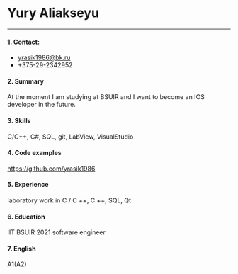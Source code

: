 # Yury Aliakseyu
***
#### 1. Contact: 
* yrasik1986@bk.ru 
* +375-29-2342952
#### 2. Summary
At the moment I am studying at BSUIR and I want to become an IOS developer in the future.
#### 3. Skills
C/C++, C#, SQL, git, LabView, VisualStudio
#### 4. Code examples 
https://github.com/yrasik1986
#### 5. Experience 
laboratory work in C / C ++, C ++, SQL, Qt
#### 6. Education 
IIT BSUIR 2021
software engineer
#### 7. English
A1(A2)
